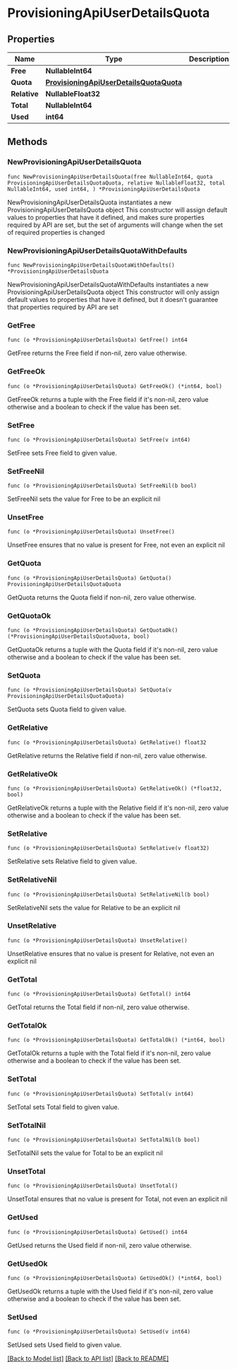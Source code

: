# ProvisioningApiUserDetailsQuota

## Properties

Name | Type | Description | Notes
------------ | ------------- | ------------- | -------------
**Free** | **NullableInt64** |  | 
**Quota** | [**ProvisioningApiUserDetailsQuotaQuota**](ProvisioningApiUserDetailsQuotaQuota.md) |  | 
**Relative** | **NullableFloat32** |  | 
**Total** | **NullableInt64** |  | 
**Used** | **int64** |  | 

## Methods

### NewProvisioningApiUserDetailsQuota

`func NewProvisioningApiUserDetailsQuota(free NullableInt64, quota ProvisioningApiUserDetailsQuotaQuota, relative NullableFloat32, total NullableInt64, used int64, ) *ProvisioningApiUserDetailsQuota`

NewProvisioningApiUserDetailsQuota instantiates a new ProvisioningApiUserDetailsQuota object
This constructor will assign default values to properties that have it defined,
and makes sure properties required by API are set, but the set of arguments
will change when the set of required properties is changed

### NewProvisioningApiUserDetailsQuotaWithDefaults

`func NewProvisioningApiUserDetailsQuotaWithDefaults() *ProvisioningApiUserDetailsQuota`

NewProvisioningApiUserDetailsQuotaWithDefaults instantiates a new ProvisioningApiUserDetailsQuota object
This constructor will only assign default values to properties that have it defined,
but it doesn't guarantee that properties required by API are set

### GetFree

`func (o *ProvisioningApiUserDetailsQuota) GetFree() int64`

GetFree returns the Free field if non-nil, zero value otherwise.

### GetFreeOk

`func (o *ProvisioningApiUserDetailsQuota) GetFreeOk() (*int64, bool)`

GetFreeOk returns a tuple with the Free field if it's non-nil, zero value otherwise
and a boolean to check if the value has been set.

### SetFree

`func (o *ProvisioningApiUserDetailsQuota) SetFree(v int64)`

SetFree sets Free field to given value.


### SetFreeNil

`func (o *ProvisioningApiUserDetailsQuota) SetFreeNil(b bool)`

 SetFreeNil sets the value for Free to be an explicit nil

### UnsetFree
`func (o *ProvisioningApiUserDetailsQuota) UnsetFree()`

UnsetFree ensures that no value is present for Free, not even an explicit nil
### GetQuota

`func (o *ProvisioningApiUserDetailsQuota) GetQuota() ProvisioningApiUserDetailsQuotaQuota`

GetQuota returns the Quota field if non-nil, zero value otherwise.

### GetQuotaOk

`func (o *ProvisioningApiUserDetailsQuota) GetQuotaOk() (*ProvisioningApiUserDetailsQuotaQuota, bool)`

GetQuotaOk returns a tuple with the Quota field if it's non-nil, zero value otherwise
and a boolean to check if the value has been set.

### SetQuota

`func (o *ProvisioningApiUserDetailsQuota) SetQuota(v ProvisioningApiUserDetailsQuotaQuota)`

SetQuota sets Quota field to given value.


### GetRelative

`func (o *ProvisioningApiUserDetailsQuota) GetRelative() float32`

GetRelative returns the Relative field if non-nil, zero value otherwise.

### GetRelativeOk

`func (o *ProvisioningApiUserDetailsQuota) GetRelativeOk() (*float32, bool)`

GetRelativeOk returns a tuple with the Relative field if it's non-nil, zero value otherwise
and a boolean to check if the value has been set.

### SetRelative

`func (o *ProvisioningApiUserDetailsQuota) SetRelative(v float32)`

SetRelative sets Relative field to given value.


### SetRelativeNil

`func (o *ProvisioningApiUserDetailsQuota) SetRelativeNil(b bool)`

 SetRelativeNil sets the value for Relative to be an explicit nil

### UnsetRelative
`func (o *ProvisioningApiUserDetailsQuota) UnsetRelative()`

UnsetRelative ensures that no value is present for Relative, not even an explicit nil
### GetTotal

`func (o *ProvisioningApiUserDetailsQuota) GetTotal() int64`

GetTotal returns the Total field if non-nil, zero value otherwise.

### GetTotalOk

`func (o *ProvisioningApiUserDetailsQuota) GetTotalOk() (*int64, bool)`

GetTotalOk returns a tuple with the Total field if it's non-nil, zero value otherwise
and a boolean to check if the value has been set.

### SetTotal

`func (o *ProvisioningApiUserDetailsQuota) SetTotal(v int64)`

SetTotal sets Total field to given value.


### SetTotalNil

`func (o *ProvisioningApiUserDetailsQuota) SetTotalNil(b bool)`

 SetTotalNil sets the value for Total to be an explicit nil

### UnsetTotal
`func (o *ProvisioningApiUserDetailsQuota) UnsetTotal()`

UnsetTotal ensures that no value is present for Total, not even an explicit nil
### GetUsed

`func (o *ProvisioningApiUserDetailsQuota) GetUsed() int64`

GetUsed returns the Used field if non-nil, zero value otherwise.

### GetUsedOk

`func (o *ProvisioningApiUserDetailsQuota) GetUsedOk() (*int64, bool)`

GetUsedOk returns a tuple with the Used field if it's non-nil, zero value otherwise
and a boolean to check if the value has been set.

### SetUsed

`func (o *ProvisioningApiUserDetailsQuota) SetUsed(v int64)`

SetUsed sets Used field to given value.



[[Back to Model list]](../README.md#documentation-for-models) [[Back to API list]](../README.md#documentation-for-api-endpoints) [[Back to README]](../README.md)


